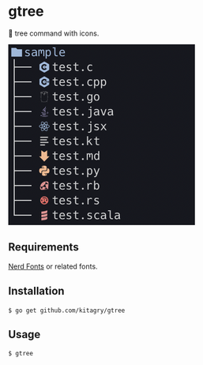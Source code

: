 # gtree

🎄 tree command with icons.

![sample image](./images/sample.png)

## Requirements

[Nerd Fonts](https://www.nerdfonts.com/) or related fonts.

## Installation

```
$ go get github.com/kitagry/gtree
```

## Usage

```
$ gtree
```
